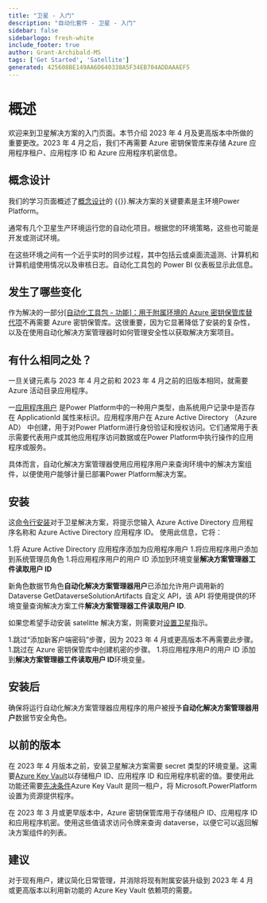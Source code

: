 ```yaml
---
title: "卫星 - 入门"
description: "自动化套件 - 卫星 - 入门"
sidebar: false
sidebarlogo: fresh-white
include_footer: true
author: Grant-Archibald-MS
tags: ['Get Started', 'Satellite']
generated: 425608BE149AA6D640338A5F34EB704ADDAAAEF5
---
```


# 概述

欢迎来到卫星解决方案的入门页面。本节介绍 2023 年 4 月及更高版本中所做的重要更改。2023 年 4 月之后，我们不再需要 Azure 密钥保管库来存储 Azure 应用程序租户、应用程序 ID 和 Azure 应用程序机密信息。

## 概念设计

我们的学习页面概述了[概念设计](https://learn.microsoft.com/power-automate/guidance/automation-kit/overview/introduction#conceptual-design)的 {{<product-name>}}.解决方案的关键要素是主环境Power Platform。

通常有几个卫星生产环境运行您的自动化项目。根据您的环境策略，这些也可能是开发或测试环境。

在这些环境之间有一个近乎实时的同步过程，其中包括云或桌面流遥测、计算机和计算机组使用情况以及审核日志。自动化工具包的 Power BI 仪表板显示此信息。

## 发生了哪些变化

作为解决的一部分[[自动化工具包 - 功能]：用于附属环境的 Azure 密钥保管库替代项](https://github.com/microsoft/powercat-automation-kit/issues/84)不再需要 Azure 密钥保管库。这很重要，因为它显著降低了安装的复杂性，以及在使用自动化解决方案管理器时如何管理安全性以获取解决方案项目。

## 有什么相同之处？

一旦关键元素与 2023 年 4 月之前和 2023 年 4 月之前的旧版本相同，就需要 Azure 活动目录应用程序。

一[应用程序用户](https://learn.microsoft.com/power-platform/admin/manage-application-users) 是Power Platform中的一种用户类型，由系统用户记录中是否存在 ApplicationId 属性来标识。应用程序用户在 Azure Active Directory （Azure AD） 中创建，用于对Power Platform进行身份验证和授权访问。它们通常用于表示需要代表用户或其他应用程序访问数据或在Power Platform中执行操作的应用程序或服务。

具体而言，自动化解决方案管理器使用应用程序用户来查询环境中的解决方案组件，以便使用户能够计量已部署Power Platform解决方案。

## 安装

这[命令行安装](/zh-hans/get-started/install)对于卫星解决方案，将提示您输入 Azure Active Directory 应用程序名称和 Azure Active Directory 应用程序 ID。 使用此信息，它将：

1.将 Azure Active Directory 应用程序添加为应用程序用户
1.将应用程序用户添加到系统管理员角色
1.将应用程序用户的用户 ID 添加到环境变量**解决方案管理器工件读取用户 ID**

新角色数据节角色**自动化解决方案管理器用户**已添加允许用户调用新的 Dataverse GetDataverseSolutionArtifacts 自定义 API，该 API 将使用提供的环境变量查询解决方案工件**解决方案管理器工件读取用户 ID**.

如果您希望手动安装 satelitte 解决方案，则需要对[设置卫星](https://learn.microsoft.com/power-automate/guidance/automation-kit/setup/satellite)指示。

1.跳过“添加新客户端密码”步骤，因为 2023 年 4 月或更高版本不再需要此步骤。
1.跳过在 Azure 密钥保管库中创建机密的步骤。
1.将应用程序用户的用户 ID 添加到**解决方案管理器工件读取用户 ID**环境变量。

## 安装后

确保将运行自动化解决方案管理器应用程序的用户被授予**自动化解决方案管理器用户**数据节安全角色。

## 以前的版本

在 2023 年 4 月版本之前，安装卫星解决方案需要 secret 类型的环境变量。这需要[Azure Key Vault](https://learn.microsoft.com/power-apps/maker/data-platform/environmentvariables#use-azure-key-vault-secrets-preview)以存储租户 ID、应用程序 ID 和应用程序机密的值。要使用此功能还需要[先决条件](https://learn.microsoft.com/power-apps/maker/data-platform/environmentvariables#prerequisites)Azure Key Vault 是同一租户，将 Microsoft.PowerPlatform 设置为资源提供程序。

在 2023 年 3 月或更早版本中，Azure 密钥保管库用于存储租户 ID、应用程序 ID 和应用程序机密。使用这些值请求访问令牌来查询 dataverse，以便它可以返回解决方案组件的列表。

## 建议

对于现有用户，建议简化日常管理，并消除将现有附属安装升级到 2023 年 4 月或更高版本以利用新功能的 Azure Key Vault 依赖项的需要。
